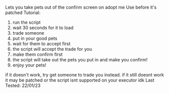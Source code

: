 Lets you take pets out of the confirm screen on adopt me
Use before it's patched
Tutorial:
1) run the script
2) wait 30 seconds for it to load
3) trade someone
4) put in your good pets
5) wait for them to accept first
6) the script will accept the trade for you
7) make them confirm first
8) the script will take out the pets you put in and make you confirm!
9) enjoy your pets!

if it doesn't work, try get someone to trade you instead. if it still doesnt work it may be patched or the script isnt supported on your executor idk
Last Tested: 22/01/23
